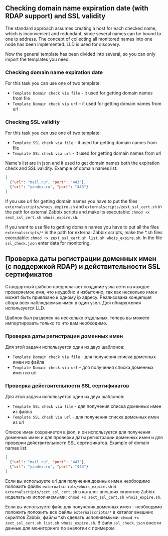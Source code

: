 ## Checking domain name expiration date (with RDAP support) and SSL validity
The standard approach assumes creating a host for each checked name, which is inconvenient and redundant, since several names can be bound to one ip address.
The concept of collecting all monitored names into one node has been implemented. LLD is used for discovery.

Now the general template has been divided into several, so you can only import the templates you need.

### Checking domain name expiration date

For this task you can use one of two template: 
* `Template Domain check via file` - it used for getting domain names from file
* `Template Domain check via url` - it used for getting domain names from url

### Checking SSL validity

For this task you can use one of two template: 
* `Template SSL check via file` - it used for getting domain names from file
* `Template SSL check via url` - it used for getting domain names from url


Name's list are in json and it used to get domain names both the expiration check and SSL validity.
Example of domain names list:
```json
[
  {"url": "mail.ru", "port": "443"},
  {"url": "yandex.ru", "port": "443"}
]
```

If you use url for getting domain names you have to put the files `externalscripts/whois_expire.sh` and `externalscripts/zext_ssl_cert.sh` in the path for external Zabbix scripts and make its executable: `chmod +x zext_ssl_cert.sh whois_expire.sh`.

If you want to use file to getting domain names you have to put all the files `externalscripts/*` in the path for external Zabbix scripts, make the *.sh files executable: `chmod +x zext_ssl_cert.sh list.sh whois_expire.sh`.
In the file `ssl_check.json` enter data for monitoring.

## Проверка даты регистрации доменных имен (с поддержкой RDAP) и действительности SSL сертификатов
Стандартный шаблон предполагает создание узла сети на каждое проверяемое имя, что неудобно и избыточно, так как несколько имен может быть привязано к одному ip адресу.
Реализована концепция сбора всех наблюдаемых имен в один узел. Для обнаружения используется LLD.

Шаблон был разделен на несколько отдельных, теперь вы можете импортировать только то что вам необходимо.

### Проверка даты регистрации доменных имен

Для этой задачи используется один из двух шаблонов: 
* `Template Domain check via file` - для получения списка доменных имен из файла
* `Template Domain check via url` - для получения списка доменных имен из url

### Проверка действительности SSL сертификатов

Для этой задачи используется один из двух шаблонов:
* `Template SSL check via file` - для получения списка доменных имен из файла
* `Template SSL check via url` - для получения списка доменных имен из url


Список имен сохраняется в json, и он используется для получения доменных имен и для проверки даты регистрации доменных имен и для проверки действительности SSL сертификатов.
Example of domain names list:
```json
[
  {"url": "mail.ru", "port": "443"},
  {"url": "yandex.ru", "port": "443"}
]
```

Если вы используете url для получения доенных имен необходимо положить файлы `externalscripts/whois_expire.sh` и `externalscripts/zext_ssl_cert.sh` в каталог внешних скриптов Zabbix исделать их исполняемыми: `chmod +x zext_ssl_cert.sh whois_expire.sh`.

Если вы используете файл для получения доменных имен - необходимо положить положить все файлы `externalscripts/*` в каталог внешних скриптов Zabbix, файлы *.sh сделать исполняемыми: `chmod +x zext_ssl_cert.sh list.sh whois_expire.sh`. 
В файл `ssl_check.json` внести данные для мониторинга по аналогии с примером.
